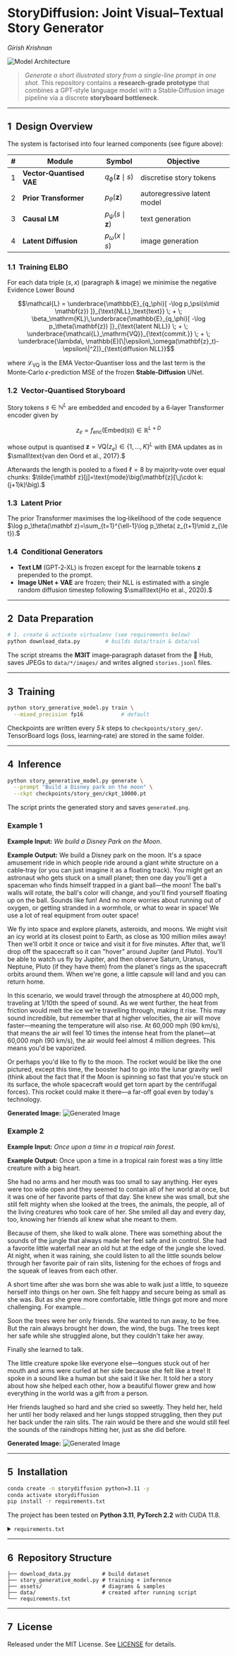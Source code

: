 # StoryDiffusion: Joint Visual–Textual Story Generator

*Girish Krishnan*

![Model Architecture](assets/architecture.png)

> *Generate a short illustrated story from a single-line prompt in one shot.*
> This repository contains a **research‑grade prototype** that combines a GPT‑style language model with a Stable‑Diffusion image pipeline via a discrete **storyboard bottleneck**.

---

## 1  Design Overview

The system is factorised into four learned components (see figure above):

| # | Module                   | Symbol                     | Objective                   |
| - | ------------------------ | -------------------------- | --------------------------- |
| 1 | **Vector‑Quantised VAE** | $q_\phi(\mathbf{z}\mid s)$ | discretise story tokens     |
| 2 | **Prior Transformer**    | $p_\theta(\mathbf{z})$     | autoregressive latent model |
| 3 | **Causal LM**            | $p_\psi(s\mid \mathbf{z})$ | text generation             |
| 4 | **Latent Diffusion**     | $p_\omega(x\mid s)$        | image generation            |

### 1.1  Training ELBO

For each data triple $(s,x)$ (paragraph & image) we minimise the negative Evidence Lower Bound

```math
\mathcal{L} = \underbrace{\mathbb{E}_{q_\phi}[ -\log p_\psi(s\mid \mathbf{z}) ]}_{\text{NLL}_\text{text}}
\; + \; \beta_\mathrm{KL}\,\underbrace{\mathbb{E}_{q_\phi}[ -\log p_\theta(\mathbf{z}) ]}_{\text{latent NLL}}
\; + \; \underbrace{\mathcal{L}_\mathrm{VQ}}_{\text{commit.}}
\; + \; \underbrace{\lambda\, \mathbb{E}[\|\epsilon\_\omega(\mathbf{z}_t)-\epsilon\|^2]}_{\text{diffusion NLL}}
```

where $\mathcal{L}_\mathrm{VQ}$ is the EMA Vector‑Quantiser loss and the last term is the Monte‑Carlo $\epsilon$-prediction MSE of the frozen **Stable‑Diffusion** UNet.

### 1.2  Vector‑Quantised Storyboard

Story tokens $s\in\mathbb{N}^{L}$ are embedded and encoded by a 6‑layer Transformer encoder given by

```math
z_e = f_\text{enc}(\text{Embed}(s))\in\mathbb{R}^{L\times D}
```

whose output is quantised $\mathbf{z}=\text{VQ}(z_e) \in \{1,\dots,K\}^{L}$ with EMA updates as in $\small\text{van den Oord et al., 2017}.$

Afterwards the length is pooled to a fixed $\ell=8$ by majority‑vote over equal chunks:
$\tilde{\mathbf z}[j]=\text{mode}\big(\mathbf{z}[\,j\cdot k:(j+1)k)\big).$

### 1.3  Latent Prior

The prior Transformer maximises the log‑likelihood of the code sequence
$\log p_\theta(\mathbf z)=\sum_{t=1}^{\ell-1}\log p_\theta( z_{t+1}\mid z_{\le t}).$

### 1.4  Conditional Generators

* **Text LM** (GPT‑2‑XL) is frozen except for the learnable tokens $\mathbf z$ prepended to the prompt.
* **Image UNet + VAE** are frozen; their NLL is estimated with a single random diffusion timestep following $\small\text{Ho et al., 2020}.$

---

## 2  Data Preparation

```bash
# 1. create & activate virtualenv (see requirements below)
python download_data.py        # builds data/train & data/val
```

The script streams the **M3IT** image‑paragraph dataset from the 🤗 Hub, saves JPEGs to `data/*/images/` and writes aligned `stories.jsonl` files.

---

## 3  Training

```bash
python story_generative_model.py train \
  --mixed_precision fp16            # default
```

Checkpoints are written every *5 k* steps to `checkpoints/story_gen/`.
TensorBoard logs (loss, learning‑rate) are stored in the same folder.

---

## 4  Inference

```bash
python story_generative_model.py generate \
  --prompt "Build a Disney park on the moon" \
  --ckpt checkpoints/story_gen/ckpt_10000.pt
```

The script prints the generated story and saves `generated.png`.

### Example 1

**Example Input:** *We build a Disney Park on the Moon*.

**Example Output:** We build a Disney park on the moon. It's a space amusement ride in which people ride around a giant white structure on a cable‑tray (or you can just imagine it as a floating track). You might get an astronaut who gets stuck on a small planet; then one day you'll get a spaceman who finds himself trapped in a giant ball—the moon! The ball's walls will rotate, the ball's color will change, and you'll find yourself floating up on the ball. Sounds like fun! And no more worries about running out of oxygen, or getting stranded in a wormhole, or what to wear in space! We use a lot of real equipment from outer space!

We fly into space and explore planets, asteroids, and moons. We might visit an icy world at its closest point to Earth, as close as 100 million miles away! Then we'll orbit it once or twice and visit it for five minutes. After that, we'll drop off the spacecraft so it can "hover" around Jupiter (and Pluto). You'll be able to watch us fly by Jupiter, and then observe Saturn, Uranus, Neptune, Pluto (if they have them) from the planet's rings as the spacecraft orbits around them. When we're gone, a little capsule will land and you can return home.

In this scenario, we would travel through the atmosphere at 40,000 mph, traveling at 1/10th the speed of sound. As we went further, the heat from friction would melt the ice we're travelling through, making it rise. This may sound incredible, but remember that at higher velocities, the air will move faster—meaning the temperature will also rise. At 60,000 mph (90 km/s), that means the air will feel 10 times the intense heat from the planet—at 60,000 mph (90 km/s), the air would feel almost 4 million degrees. This means you'd be vaporized.


Or perhaps you'd like to fly to the moon. The rocket would be like the one pictured, except this time, the booster had to go into the lunar gravity well (think about the fact that if the Moon is spinning so fast that you're stuck on its surface, the whole spacecraft would get torn apart by the centrifugal forces). This rocket could make it there—a far-off goal even by today's technology.

**Generated Image:** ![Generated Image](assets/generated.png)

### Example 2

**Example Input:** *Once upon a time in a tropical rain forest*.

**Example Output:** Once upon a time in a tropical rain forest was a tiny little creature with a big heart.

She had no arms and her mouth was too small to say anything. Her eyes were too wide open and they seemed to contain all of her world at once, but it was one of her favorite parts of that day. She knew she was small, but she still felt mighty when she looked at the trees, the animals, the people, all of the living creatures who took care of her. She smiled all day and every day, too, knowing her friends all knew what she meant to them.

Because of them, she liked to walk alone. There was something about the sounds of the jungle that always made her feel safe and in control. She had a favorite little waterfall near an old hut at the edge of the jungle she loved. At night, when it was raining, she could listen to all the little sounds below through her favorite pair of rain slits, listening for the echoes of frogs and the squeak of leaves from each other.

A short time after she was born she was able to walk just a little, to squeeze herself into things on her own. She felt happy and secure being as small as she was. But as she grew more comfortable, little things got more and more challenging. For example…

Soon the trees were her only friends. She wanted to run away, to be free. But the rain always brought her down, the wind, the bugs. The trees kept her safe while she struggled alone, but they couldn't take her away.

Finally she learned to talk.

The little creature spoke like everyone else—tongues stuck out of her mouth and arms were curled at her side because she felt like a tree! It spoke in a sound like a human but she said it like her. It told her a story about how she helped each other, how a beautiful flower grew and how everything in the world was a gift from a person.

Her friends laughed so hard and she cried so sweetly. They held her, held her until her body relaxed and her lungs stopped struggling, then they put her back under the rain slits. The rain would be there and she would still feel the sounds of the raindrops hitting her, just as she did before.

**Generated Image:** ![Generated Image](assets/generated_2.png)

---

## 5  Installation

```bash
conda create -n storydiffusion python=3.11 -y
conda activate storydiffusion
pip install -r requirements.txt
```

The project has been tested on **Python 3.11**, **PyTorch 2.2** with CUDA 11.8.

<details><summary><code>requirements.txt</code></summary>

```text
torch>=2.2
transformers>=4.39
accelerate>=0.26
diffusers>=0.26
datasets>=2.18
pillow
pandas
tqdm
```

</details>

---

## 6  Repository Structure

```
├── download_data.py          # build dataset
├── story_generative_model.py # training + inference
├── assets/                   # diagrams & samples
├── data/                     # created after running script
└── requirements.txt
```

---

## 7  License

Released under the MIT License. See [LICENSE](LICENSE) for details.
